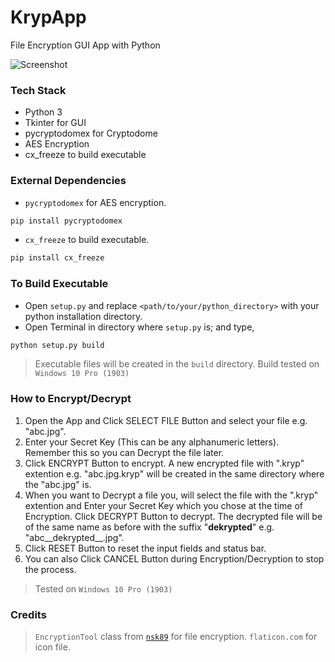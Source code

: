 # KrypApp
File Encryption GUI App with Python

![Screenshot](https://raw.githubusercontent.com/ahmednooor/KrypApp/master/screenshot.png)

### Tech Stack
* Python 3
* Tkinter for GUI
* pycryptodomex for Cryptodome
* AES Encryption
* cx_freeze to build executable

### External Dependencies
* `pycryptodomex` for AES encryption.
```sh
pip install pycryptodomex
```

* `cx_freeze` to build executable.
```sh
pip install cx_freeze
```

### To Build Executable
* Open `setup.py` and replace `<path/to/your/python_directory>` with your python installation directory.
* Open Terminal in directory where `setup.py` is; and type,
```sh
python setup.py build
```
> Executable files will be created in the `build` directory.
> Build tested on `Windows 10 Pro (1903)`

### How to Encrypt/Decrypt
1. Open the App and Click SELECT FILE Button and select your file e.g. "abc.jpg".
2. Enter your Secret Key (This can be any alphanumeric letters). Remember this so you can Decrypt the file later.
3. Click ENCRYPT Button to encrypt. A new encrypted file with ".kryp" extention e.g. "abc.jpg.kryp" will be created in the same directory where the "abc.jpg" is.
4. When you want to Decrypt a file you, will select the file with the ".kryp" extention and Enter your Secret Key which you chose at the time of Encryption. Click DECRYPT Button to decrypt. The decrypted file will be of the same name as before with the suffix "__dekrypted__" e.g. "abc__dekrypted__.jpg".
5. Click RESET Button to reset the input fields and status bar.
6. You can also Click CANCEL Button during Encryption/Decryption to stop the process.
> Tested on `Windows 10 Pro (1903)`

### Credits
> `EncryptionTool` class from [`nsk89`](https://github.com/nsk89) for file encryption.
> `flaticon.com` for icon file.
